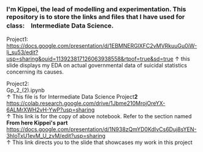 ### I'm Kippei, the lead of modelling and experimentation. This repository is to store the links and files that I have used for class:　Intermediate Data Science.　
Project1:  
https://docs.google.com/presentation/d/1EBMNERGlXFC2vMVRkuuGu0iW-lj_su53/edit?usp=sharing&ouid=113923817126063938558&rtpof=true&sd=true
↑ this slide displays my EDA on actual governmental data of suicidal statistics concerning its causes.  

Project2:  
Gp_2_(2).ipynb  
↑ This file is for Intermediate Data Science Project**2**  
https://colab.research.google.com/drive/1Jbme210MrojOreYX-6ALMrXWH2vH-YwP?usp=sharing  
↑ This link is for the copy of above notebook. Refer to the section named **From here Kippei's part**  
https://docs.google.com/presentation/d/1N938zQmYD0KdIvCs6Duj8sYEN-3hIoTxU1evM_U_zvM/edit?usp=sharing  
↑ This link directs you to the slide that showcases my work in this project 

